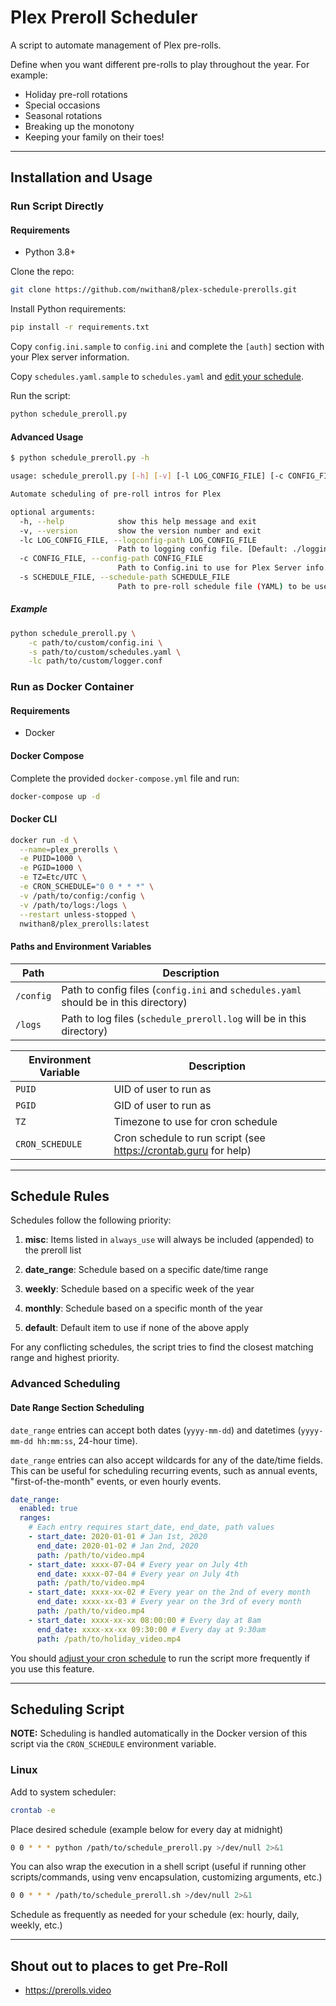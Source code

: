 # Plex Preroll Scheduler

A script to automate management of Plex pre-rolls.

Define when you want different pre-rolls to play throughout the year. For example:

- Holiday pre-roll rotations
- Special occasions
- Seasonal rotations
- Breaking up the monotony
- Keeping your family on their toes!

---

## Installation and Usage

### Run Script Directly

#### Requirements

- Python 3.8+

Clone the repo:

```sh
git clone https://github.com/nwithan8/plex-schedule-prerolls.git
```

Install Python requirements:

```sh
pip install -r requirements.txt
```

Copy `config.ini.sample` to `config.ini` and complete the `[auth]` section with your Plex server information.

Copy `schedules.yaml.sample` to `schedules.yaml` and [edit your schedule](#schedule-rules).

Run the script:

```sh
python schedule_preroll.py
```

#### Advanced Usage

```sh
$ python schedule_preroll.py -h

usage: schedule_preroll.py [-h] [-v] [-l LOG_CONFIG_FILE] [-c CONFIG_FILE] [-s SCHEDULE_FILE]

Automate scheduling of pre-roll intros for Plex

optional arguments:
  -h, --help            show this help message and exit
  -v, --version         show the version number and exit
  -lc LOG_CONFIG_FILE, --logconfig-path LOG_CONFIG_FILE
                        Path to logging config file. [Default: ./logging.conf]
  -c CONFIG_FILE, --config-path CONFIG_FILE
                        Path to Config.ini to use for Plex Server info. [Default: ./config.ini]
  -s SCHEDULE_FILE, --schedule-path SCHEDULE_FILE
                        Path to pre-roll schedule file (YAML) to be use. [Default: ./schedules.yaml]
```

##### Example

```sh
python schedule_preroll.py \
    -c path/to/custom/config.ini \
    -s path/to/custom/schedules.yaml \
    -lc path/to/custom/logger.conf
```

### Run as Docker Container

#### Requirements

- Docker

#### Docker Compose

Complete the provided `docker-compose.yml` file and run:

```sh
docker-compose up -d
```

#### Docker CLI

```sh
docker run -d \
  --name=plex_prerolls \
  -e PUID=1000 \
  -e PGID=1000 \
  -e TZ=Etc/UTC \
  -e CRON_SCHEDULE="0 0 * * *" \
  -v /path/to/config:/config \
  -v /path/to/logs:/logs \
  --restart unless-stopped \
  nwithan8/plex_prerolls:latest
```

#### Paths and Environment Variables

| Path      | Description                                                                          |
|-----------|--------------------------------------------------------------------------------------|
| `/config` | Path to config files (`config.ini` and `schedules.yaml` should be in this directory) |
| `/logs`   | Path to log files (`schedule_preroll.log` will be in this directory)                 |

| Environment Variable | Description                                                       |
|----------------------|-------------------------------------------------------------------|
| `PUID`               | UID of user to run as                                             |
| `PGID`               | GID of user to run as                                             |
| `TZ`                 | Timezone to use for cron schedule                                 |
| `CRON_SCHEDULE`      | Cron schedule to run script (see <https://crontab.guru> for help) |

---

## Schedule Rules

Schedules follow the following priority:
1. **misc**: Items listed in `always_use` will always be included (appended) to the preroll list

2. **date_range**: Schedule based on a specific date/time range

3. **weekly**: Schedule based on a specific week of the year

4. **monthly**: Schedule based on a specific month of the year

5. **default**: Default item to use if none of the above apply

For any conflicting schedules, the script tries to find the closest matching range and highest priority.

### Advanced Scheduling

#### Date Range Section Scheduling

`date_range` entries can accept both dates (`yyyy-mm-dd`) and datetimes (`yyyy-mm-dd hh:mm:ss`, 24-hour time).

`date_range` entries can also accept wildcards for any of the date/time fields. This can be useful for scheduling recurring events, such as annual events, "first-of-the-month" events, or even hourly events.

```yaml
date_range:
  enabled: true
  ranges:
    # Each entry requires start_date, end_date, path values
    - start_date: 2020-01-01 # Jan 1st, 2020
      end_date: 2020-01-02 # Jan 2nd, 2020
      path: /path/to/video.mp4
    - start_date: xxxx-07-04 # Every year on July 4th
      end_date: xxxx-07-04 # Every year on July 4th
      path: /path/to/video.mp4
    - start_date: xxxx-xx-02 # Every year on the 2nd of every month
      end_date: xxxx-xx-03 # Every year on the 3rd of every month
      path: /path/to/video.mp4
    - start_date: xxxx-xx-xx 08:00:00 # Every day at 8am
      end_date: xxxx-xx-xx 09:30:00 # Every day at 9:30am
      path: /path/to/holiday_video.mp4
```

You should [adjust your cron schedule](#scheduling-script) to run the script more frequently if you use this feature.

---

## Scheduling Script

**NOTE:** Scheduling is handled automatically in the Docker version of this script via the `CRON_SCHEDULE` environment variable.

### Linux

Add to system scheduler:

```sh
crontab -e
```

Place desired schedule (example below for every day at midnight)

```sh
0 0 * * * python /path/to/schedule_preroll.py >/dev/null 2>&1
```

You can also wrap the execution in a shell script (useful if running other scripts/commands, using venv encapsulation, customizing arguments, etc.)

```sh
0 0 * * * /path/to/schedule_preroll.sh >/dev/null 2>&1
```

Schedule as frequently as needed for your schedule (ex: hourly, daily, weekly, etc.)

---

## Shout out to places to get Pre-Roll

- <a href="https://prerolls.video" target="_blank"><https://prerolls.video></a>
